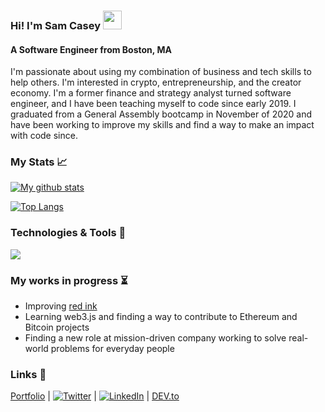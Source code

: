 ### Hi! I'm Sam Casey <img src="https://raw.githubusercontent.com/MartinHeinz/MartinHeinz/master/wave.gif" width="30px">
#### A Software Engineer from Boston, MA

I'm passionate about using my combination of business and tech skills to help others. I'm interested in crypto, entrepreneurship, and the creator economy. I'm a former finance and strategy analyst turned software engineer, and I have been teaching myself to code since early 2019. I graduated from a General Assembly bootcamp in November of 2020 and have been working to improve my skills and find a way to make an impact with code since.

### My Stats  📈

[![My github stats](https://github-readme-stats.vercel.app/api?username=samuel-casey&theme=vue&show_icons=true)](https://github.com/anuraghazra/github-readme-stats)

[![Top Langs](https://github-readme-stats.vercel.app/api/top-langs/?username=samuel-casey&layout=compact&hide=html,jupyter%20notebook,TeX&langs_count=9&theme=vue&show_icons=true&card_width=1000)](https://github.com/anuraghazra/github-readme-stats)

### Technologies & Tools  🧰

<img src=https://res.cloudinary.com/scimgcloud/image/upload/v1606874741/Screen_Shot_2020-12-01_at_9.04.53_PM_vswy9n.png />

### My works in progress  ⏳
- Improving [red ink](https://red-ink-writing.com)
- Learning web3.js and finding a way to contribute to Ethereum and Bitcoin projects
- Finding a new role at mission-driven company working to solve real-world problems for everyday people 

### Links  🔗
[Portfolio](https://samcasey.info) | [![Twitter][1.2]](https://twitter.com/_samcasey) | [![LinkedIn][2.2]](https://www.linkedin.com/in/sam-casey1/) | [DEV.to](https://dev.to/samuelcasey)

[1.2]: http://i.imgur.com/wWzX9uB.png (twitter icon without padding)
[2.2]: https://raw.githubusercontent.com/MartinHeinz/MartinHeinz/master/linkedin-3-16.png (LinkedIn icon without padding)
[3.2]: https://d2fltix0v2e0sb.cloudfront.net/dev-black.png (DEV.to logo)

